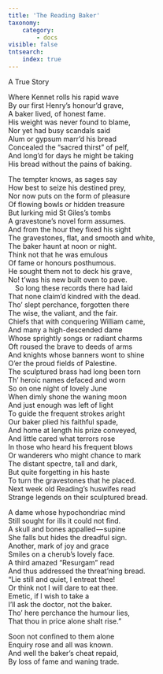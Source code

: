 ```yaml
---
title: 'The Reading Baker'
taxonomy:
    category:
        - docs
visible: false
tntsearch:
    index: true
---
```


<span class="title">A True Story</span>

Where Kennet rolls his rapid wave  
By our first Henry’s honour’d grave,  
A baker lived, of honest fame.  
His weight was never found to blame,  
Nor yet had busy scandals said  
Alum or gypsum marr’d his bread  
Concealed the “sacred thirst” of pelf,  
And long’d for days he might be taking  
His bread without the pains of baking.

The tempter knows, as sages say  
How best to seize his destined prey,  
Nor now puts on the form of pleasure  
Of flowing bowls or hidden treasure  
But lurking mid St Giles’s tombs  
A gravestone’s novel form assumes.  
And from the hour they fixed his sight  
The gravestones, flat, and smooth and white,  
The baker haunt at noon or night.  
Think not that he was emulous  
Of fame or honours posthumous.  
He sought them not to deck his grave,  
No! t’was his new built oven to pave.  
&emsp;So long these records there had laid  
That none claim’d kindred with the dead.  
Tho’ slept perchance, forgotten there  
The wise, the valiant, and the fair.  
Chiefs that with conquering William came,  
And many a high-descended dame  
Whose sprightly songs or radiant charms  
Oft roused the brave to deeds of arms  
And knights whose banners wont to shine  
O’er the proud fields of Palestine.  
The sculptured brass had long been torn  
Th’ heroic names defaced and worn  
So on one night of lovely June  
When dimly shone the waning moon  
And just enough was left of light  
To guide the frequent strokes aright  
Our baker plied his faithful spade,  
And home at length his prize conveyed,  
And little cared what terrors rose  
In those who heard his frequent blows  
Or wanderers who might chance to mark  
The distant spectre, tall and dark,  
But quite forgetting in his haste  
To turn the gravestones that he placed.  
Next week old Reading’s huswifes read  
Strange legends on their sculptured bread.  

A dame whose hypochondriac mind  
Still sought for ills it could not find.  
A skull and bones appalled — supine  
She falls but hides the dreadful sign.  
Another, mark of joy and grace  
Smiles on a cherub’s lovely face.  
A third amazed “Resurgam” read  
And thus addressed the threat’ning bread.  
“Lie still and quiet, I entreat thee!  
Or think not I will dare to eat thee.  
Emetic, if I wish to take a  
I’ll ask the doctor, not the baker.  
Tho’ here perchance the humour lies,  
That thou in price alone shalt rise.”

Soon not confined to them alone  
Enquiry rose and all was known.  
And well the baker’s cheat repaid,  
By loss of fame and waning trade.